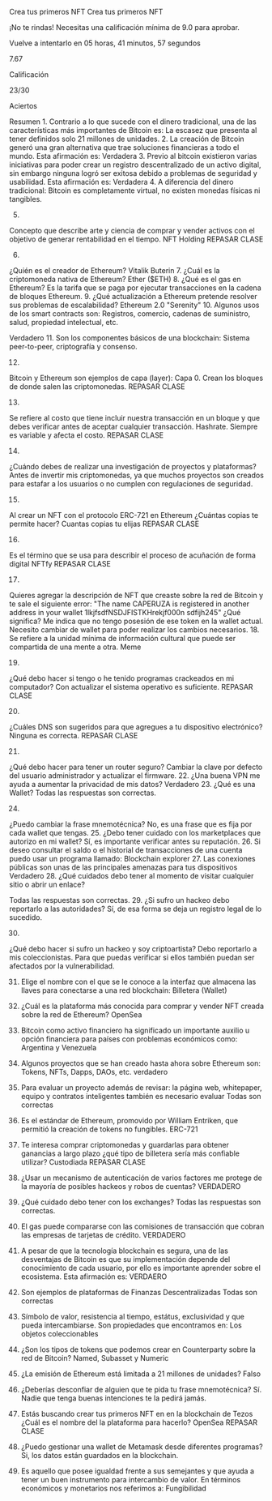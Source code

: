Crea tus primeros NFT
Crea tus primeros NFT

¡No te rindas!
Necesitas una calificación mínima de 9.0 para aprobar.

Vuelve a intentarlo en 05 horas, 41 minutos, 57 segundos

7.67

Calificación

23/30

Aciertos


Resumen
1.
Contrario a lo que sucede con el dinero tradicional, una de las características más importantes de Bitcoin es:
La escasez que presenta al tener definidos solo 21 millones de unidades.
2.
La creación de Bitcoin generó una gran alternativa que trae soluciones financieras a todo el mundo. Esta afirmación es:
Verdadera
3.
Previo al bitcoin existieron varias iniciativas para poder crear un registro descentralizado de un activo digital, sin embargo ninguna logró ser exitosa debido a problemas de seguridad y usabilidad. Esta afirmación es:
Verdadera
4.
A diferencia del dinero tradicional:
Bitcoin es completamente virtual, no existen monedas físicas ni tangibles.

5.
Concepto que describe arte y ciencia de comprar y vender activos con el objetivo de generar rentabilidad en el tiempo.
NFT
Holding
REPASAR CLASE 

6.
¿Quién es el creador de Ethereum?
Vitalik Buterin
7.
¿Cuál es la criptomoneda nativa de Ethereum?
Ether ($ETH)
8.
¿Qué es el gas en Ethereum?
Es la tarifa que se paga por ejecutar transacciones en la cadena de bloques Ethereum.
9.
¿Qué actualización a Ethereum pretende resolver sus problemas de escalabilidad?
Ethereum 2.0 "Serenity"
10.
Algunos usos de los smart contracts son: Registros, comercio, cadenas de suministro, salud, propiedad intelectual, etc.

Verdadero
11.
Son los componentes básicos de una blockchain:
Sistema peer-to-peer, criptografía y consenso.

12.
Bitcoin y Ethereum son ejemplos de capa (layer):
Capa 0. Crean los bloques de donde salen las criptomonedas.
REPASAR CLASE

13.
Se refiere al costo que tiene incluir nuestra transacción en un bloque y que debes verificar antes de aceptar cualquier transacción.
Hashrate. Siempre es variable y afecta el costo.
REPASAR CLASE


14.
¿Cuándo debes de realizar una investigación de proyectos y plataformas?
Antes de invertir mis criptomonedas, ya que muchos proyectos son creados para estafar a los usuarios o no cumplen con regulaciones de seguridad.

15.
Al crear un NFT con el protocolo ERC-721 en Ethereum ¿Cuántas copias te permite hacer?
Cuantas copias tu elijas
REPASAR CLASE

16.
Es el término que se usa para describir el proceso de acuñación de forma digital
NFTfy
REPASAR CLASE

17.
Quieres agregar la descripción de NFT que creaste sobre la red de Bitcoin y te sale el siguiente error: "The name CAPERUZA is registered in another address in your wallet 1lkjfsdfNSDJFISTKHrekjf000n sdfijh245" ¿Qué significa?
Me indica que no tengo posesión de ese token en la wallet actual. Necesito cambiar de wallet para poder realizar los cambios necesarios.
18.
Se refiere a la unidad mínima de información cultural que puede ser compartida de una mente a otra.
Meme

19.
¿Qué debo hacer si tengo o he tenido programas crackeados en mi computador?
Con actualizar el sistema operativo es suficiente.
REPASAR CLASE

20.
¿Cuáles DNS son sugeridos para que agregues a tu dispositivo electrónico?
Ninguna es correcta.
REPASAR CLASE

21.
¿Qué debo hacer para tener un router seguro?
Cambiar la clave por defecto del usuario administrador y actualizar el firmware.
22.
¿Una buena VPN me ayuda a aumentar la privacidad de mis datos?
Verdadero
23.
¿Qué es una Wallet?
Todas las respuestas son correctas.

24.
¿Puedo cambiar la frase mnemotécnica?
No, es una frase que es fija por cada wallet que tengas.
25.
¿Debo tener cuidado con los marketplaces que autorizo en mi wallet?
Sí, es importante verificar antes su reputación.
26.
Si deseo consultar el saldo o el historial de transacciones de una cuenta puedo usar un programa llamado:
Blockchain explorer
27.
Las conexiones públicas son unas de las principales amenazas para tus dispositivos
Verdadero
28.
¿Qué cuidados debo tener al momento de visitar cualquier sitio o abrir un enlace?

Todas las respuestas son correctas.
29.
¿Si sufro un hackeo debo reportarlo a las autoridades?
Sí, de esa forma se deja un registro legal de lo sucedido.

30.
¿Qué debo hacer si sufro un hackeo y soy criptoartista?
Debo reportarlo a mis coleccionistas. Para que puedas verificar si ellos también puedan ser afectados por la vulnerabilidad.

31. Elige el nombre con el que se le conoce a la interfaz que almacena las llaves para conectarse a una red blockchain:
	Billetera (Wallet)
	
32. ¿Cuál es la plataforma más conocida para comprar y vender NFT creada sobre la red de Ethereum?
	OpenSea
	
33. Bitcoin como activo financiero ha significado un importante auxilio u opción financiera para países con problemas económicos como:
	Argentina y Venezuela

34. Algunos proyectos que se han creado hasta ahora sobre Ethereum son: Tokens, NFTs, Dapps, DAOs, etc.
	verdadero 
	
35. Para evaluar un proyecto además de revisar: la página web, whitepaper, equipo y contratos inteligentes también es necesario evaluar
	Todas son correctas
	
36. Es el estándar de Ethereum, promovido por William Entriken, que permitió la creación de tokens no fungibles.
	ERC-721
	
37. Te interesa comprar criptomonedas y guardarlas para obtener ganancias a largo plazo ¿qué tipo de billetera sería más confiable utilizar?
	Custodiada
	REPASAR CLASE 
	
	
38. ¿Usar un mecanismo de autenticación de varios factores me protege de la mayoría de posibles hackeos y robos de cuentas?
	VERDADERO 
	
39. ¿Qué cuidado debo tener con los exchanges?
	Todas las respuestas son correctas.
	
40. El gas puede compararse con las comisiones de transacción que cobran las empresas de tarjetas de crédito.
	VERDADERO 
	
41. A pesar de que la tecnología blockchain es segura, una de las desventajas de Bitcoin es que su implementación depende del conocimiento de cada usuario, por ello es importante aprender sobre el ecosistema. Esta afirmación es:
	VERDAERO 
	
42. Son ejemplos de plataformas de Finanzas Descentralizadas
	Todas son correctas
	
43. Símbolo de valor, resistencia al tiempo, estátus, exclusividad y que pueda intercambiarse. Son propiedades que encontramos en:
	Los objetos coleccionables
	
	
44. ¿Son los tipos de tokens que podemos crear en Counterparty sobre la red de Bitcoin?
	Named, Subasset y Numeric
	
45. ¿La emisión de Ethereum está limitada a 21 millones de unidades?
	Falso
	
46. ¿Deberías desconfiar de alguien que te pida tu frase mnemotécnica?
	Sí. Nadie que tenga buenas intenciones te la pedirá jamás.
	

47. Estás buscando crear tus primeros NFT en en la blockchain de Tezos ¿Cuál es el nombre del la plataforma para hacerlo?
	OpenSea
	REPASAR CLASE 
	
47. ¿Puedo gestionar una wallet de Metamask desde diferentes programas?
	Si, los datos están guardados en la blockchain.

48. Es aquello que posee igualdad frente a sus semejantes y que ayuda a tener un buen instrumento para intercambio de valor. En términos económicos y monetarios nos referimos a:
	Fungibilidad
